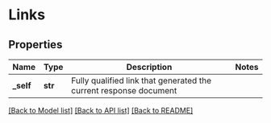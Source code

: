 # Links

## Properties
Name | Type | Description | Notes
------------ | ------------- | ------------- | -------------
**_self** | **str** | Fully qualified link that generated the current response document | 

[[Back to Model list]](../README.md#documentation-for-models) [[Back to API list]](../README.md#documentation-for-api-endpoints) [[Back to README]](../README.md)



